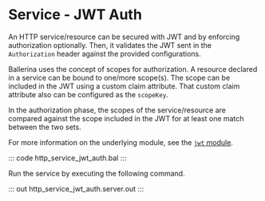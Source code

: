 # Service - JWT Auth

An HTTP service/resource can be secured with JWT and by enforcing authorization optionally. Then, it validates the JWT sent in the
`Authorization` header against the provided configurations.

Ballerina uses the concept of scopes for authorization. A resource declared in a service can be bound to one/more scope(s). The scope can be included
in the JWT using a custom claim attribute. That custom claim attribute also can be configured as the `scopeKey`.

In the authorization phase, the scopes of the service/resource are compared against the scope included in the JWT for at least one match between the two
sets.

For more information on the underlying module, see the [`jwt` module](https://docs.central.ballerina.io/ballerina/jwt/latest/).

::: code http_service_jwt_auth.bal :::

Run the service by executing the following command.

::: out http_service_jwt_auth.server.out :::
